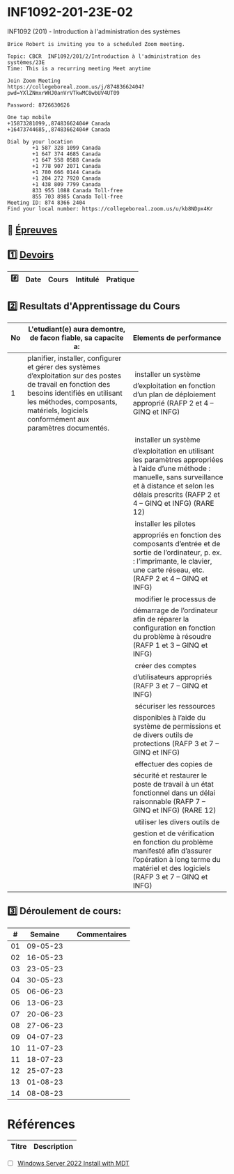 # INF1092-201-23E-02
INF1092 (201) - Introduction à l'administration des systèmes

```
Brice Robert is inviting you to a scheduled Zoom meeting.

Topic: CBCR  INF1092/201/2/Introduction à l'administration des systèmes/23E
Time: This is a recurring meeting Meet anytime

Join Zoom Meeting
https://collegeboreal.zoom.us/j/87483662404?pwd=YXlZNmxrWHJ0anVrVTkwMC8wbUV4UT09

Password: 8726630626

One tap mobile
+15873281099,,87483662404# Canada
+16473744685,,87483662404# Canada

Dial by your location
        +1 587 328 1099 Canada
        +1 647 374 4685 Canada
        +1 647 558 0588 Canada
        +1 778 907 2071 Canada
        +1 780 666 0144 Canada
        +1 204 272 7920 Canada
        +1 438 809 7799 Canada
        833 955 1088 Canada Toll-free
        855 703 8985 Canada Toll-free
Meeting ID: 874 8366 2404
Find your local number: https://collegeboreal.zoom.us/u/kb8NDpx4Kr
```


## :date: [Épreuves](.epreuves)

## :one: [Devoirs](Devoirs)

|:hash: | Date   | Cours                      | Intitulé                            |  Pratique                                                     |
|-------|--------|:---------------------------|:------------------------------------|:--------------------------------------------------------------|


## :two: Resultats d'Apprentissage du Cours

|No|L'etudiant(e) aura demontre, de facon fiable, sa capacite a:      |          Elements de performance                               | 
|--|------------------------------------------------------------------|:---------------------------------------------------------------| 
| 1| planifier, installer, configurer et gérer des systèmes d’exploitation sur des postes de travail en fonction des besoins identifiés en utilisant les méthodes, composants, matériels, logiciels conformément aux paramètres documentés.    |  installer un système d’exploitation en fonction d’un plan de déploiement approprié (RAFP 2 et 4 – GINQ et INFG) |
| | |  installer un système d’exploitation en utilisant les paramètres appropriées à l’aide d’une méthode : manuelle, sans surveillance et à distance et selon les délais prescrits (RAFP 2 et 4 – GINQ et INFG) (RARE 12) |
| | |  installer les pilotes appropriés en fonction des composants d’entrée et de sortie de l’ordinateur, p. ex. : l’imprimante, le clavier, une carte réseau, etc. (RAFP 2 et 4 – GINQ et INFG) |
| | |  modifier le processus de démarrage de l’ordinateur afin de réparer la configuration en fonction du problème à résoudre (RAFP 1 et 3 – GINQ et INFG) |
| | |  créer des comptes d’utilisateurs appropriés (RAFP 3 et 7 – GINQ et INFG) |
| | |  sécuriser les ressources disponibles à l’aide du système de permissions et de divers outils de protections (RAFP 3 et 7 – GINQ et INFG) |
| | |  effectuer des copies de sécurité et restaurer le poste de travail à un état fonctionnel dans un délai raisonnable (RAFP 7 – GINQ et INFG) (RARE 12) |
| | |  utiliser les divers outils de gestion et de vérification en fonction du problème manifesté afin d’assurer l’opération à long terme du matériel et des logiciels (RAFP 3 et 7 – GINQ et INFG) |



## :three: Déroulement de cours:

|# | Semaine|                                          |     Commentaires                                                   |
|--|:------:|:-----------------------------------------|:-------------------------------------------------------------------|
|01|09-05-23| | |
|02|16-05-23| | |
|03|23-05-23| | |
|04|30-05-23| | |
|05|06-06-23| | |
|06|13-06-23| | |
|07|20-06-23| | |
|08|27-06-23| | |
|09|04-07-23| | |
|10|11-07-23| | |
|11|18-07-23| | |
|12|25-07-23| | |
|13|01-08-23| | |
|14|08-08-23| | |

# Références


| Titre                                                                                      | Description                        |
|--------------------------------------------------------------------------------------------|------------------------------------|


- [ ] [Windows Server 2022 Install with MDT](https://www.virtualizationhowto.com/2021/09/windows-server-2022-install-with-mdt)